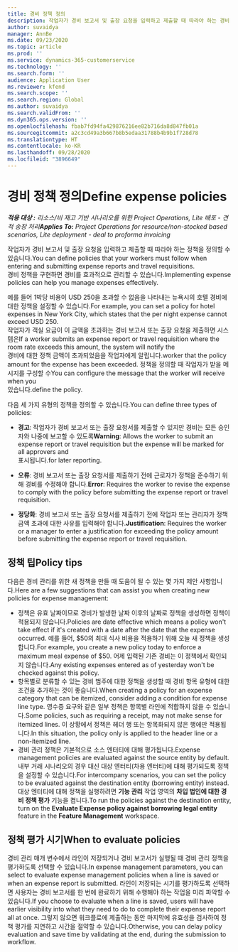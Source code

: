 ```yaml
---
title: 경비 정책 정의
description: 작업자가 경비 보고서 및 출장 요청을 입력하고 제출할 때 따라야 하는 경비 정책을 정의할 수 있습니다.
author: suvaidya
manager: AnnBe
ms.date: 09/23/2020
ms.topic: article
ms.prod: ''
ms.service: dynamics-365-customerservice
ms.technology: ''
ms.search.form: ''
audience: Application User
ms.reviewer: kfend
ms.search.scope: ''
ms.search.region: Global
ms.author: suvaidya
ms.search.validFrom: ''
ms.dyn365.ops.version: ''
ms.openlocfilehash: fbab7fd94fa429876216ee82b716da8d847fb01a
ms.sourcegitcommit: a2c3cd49a3b667b8b5edaa31788b4b9b1f728d78
ms.translationtype: HT
ms.contentlocale: ko-KR
ms.lasthandoff: 09/28/2020
ms.locfileid: "3896649"
---
```

# <a name="define-expense-policies"></a><span data-ttu-id="d8bcf-103">경비 정책 정의</span><span class="sxs-lookup"><span data-stu-id="d8bcf-103">Define expense policies</span></span>

<span data-ttu-id="d8bcf-104">_**적용 대상 :** 리소스/비 재고 기반 시나리오를 위한 Project Operations, Lite 배포 - 견적 송장 처리_</span><span class="sxs-lookup"><span data-stu-id="d8bcf-104">_**Applies To:** Project Operations for resource/non-stocked based scenarios, Lite deployment - deal to proforma invoicing_</span></span>

<span data-ttu-id="d8bcf-105">작업자가 경비 보고서 및 출장 요청을 입력하고 제출할 때 따라야 하는 정책을 정의할 수 있습니다.</span><span class="sxs-lookup"><span data-stu-id="d8bcf-105">You can define policies that your workers must follow when entering and submitting expense reports and travel requisitions.</span></span>         
<span data-ttu-id="d8bcf-106">경비 정책을 구현하면 경비를 효과적으로 관리할 수 있습니다.</span><span class="sxs-lookup"><span data-stu-id="d8bcf-106">Implementing expense policies can help you manage expenses effectively.</span></span>         

<span data-ttu-id="d8bcf-107">예를 들어 1박당 비용이 USD 250을 초과할 수 없음을 나타내는 뉴욕시의 호텔 경비에 대한 정책을 설정할 수 있습니다.</span><span class="sxs-lookup"><span data-stu-id="d8bcf-107">For example, you can set a policy for hotel expenses in New York City, which states that the per night expense cannot exceed USD 250.</span></span>       
<span data-ttu-id="d8bcf-108">작업자가 객실 요금이 이 금액을 초과하는 경비 보고서 또는 출장 요청을 제출하면 시스템은</span><span class="sxs-lookup"><span data-stu-id="d8bcf-108">If a worker submits an expense report or travel requisition where the room rate exceeds this amount, the system will notify the</span></span>         
<span data-ttu-id="d8bcf-109">경비에 대한 정책 금액이 초과되었음을 작업자에게 알립니다.</span><span class="sxs-lookup"><span data-stu-id="d8bcf-109">worker that the policy amount for the expense has been exceeded.</span></span> <span data-ttu-id="d8bcf-110">정책을 정의할 때 작업자가 받을 메시지를 구성할 수</span><span class="sxs-lookup"><span data-stu-id="d8bcf-110">You can configure the message that the worker will receive when you</span></span>        
<span data-ttu-id="d8bcf-111">있습니다.</span><span class="sxs-lookup"><span data-stu-id="d8bcf-111">define the policy.</span></span>      
        
<span data-ttu-id="d8bcf-112">다음 세 가지 유형의 정책을 정의할 수 있습니다.</span><span class="sxs-lookup"><span data-stu-id="d8bcf-112">You can define three types of policies:</span></span>         
        
- <span data-ttu-id="d8bcf-113">**경고**: 작업자가 경비 보고서 또는 출장 요청서를 제출할 수 있지만 경비는 모든 승인자와 나중에 보고할 수 있도록</span><span class="sxs-lookup"><span data-stu-id="d8bcf-113">**Warning**: Allows the worker to submit an expense report or travel requisition but the expense will be marked for all approvers and</span></span>         
  <span data-ttu-id="d8bcf-114">표시됩니다.</span><span class="sxs-lookup"><span data-stu-id="d8bcf-114">for later reporting.</span></span>        

- <span data-ttu-id="d8bcf-115">**오류**: 경비 보고서 또는 출장 요청서를 제출하기 전에 근로자가 정책을 준수하기 위해 경비를 수정해야 합니다.</span><span class="sxs-lookup"><span data-stu-id="d8bcf-115">**Error**: Requires the worker to revise the expense to comply with the policy before submitting the expense report or travel requisition.</span></span>        
 
 - <span data-ttu-id="d8bcf-116">**정당화**: 경비 보고서 또는 출장 요청서를 제출하기 전에 작업자 또는 관리자가 정책 금액 초과에 대한 사유를 입력해야 합니다.</span><span class="sxs-lookup"><span data-stu-id="d8bcf-116">**Justification**: Requires the worker or a manager to enter a justification for exceeding the policy amount before submitting the expense report or travel requisition.</span></span>        

## <a name="policy-tips"></a><span data-ttu-id="d8bcf-117">정책 팁</span><span class="sxs-lookup"><span data-stu-id="d8bcf-117">Policy tips</span></span>
<span data-ttu-id="d8bcf-118">다음은 경비 관리를 위한 새 정책을 만들 때 도움이 될 수 있는 몇 가지 제안 사항입니다.</span><span class="sxs-lookup"><span data-stu-id="d8bcf-118">Here are a few suggestions that can assist you when creating new policies for expense management:</span></span> 

- <span data-ttu-id="d8bcf-119">정책은 유효 날짜이므로 경비가 발생한 날짜 이후의 날짜로 정책을 생성하면 정책이 적용되지 않습니다.</span><span class="sxs-lookup"><span data-stu-id="d8bcf-119">Policies are date effective which means a policy won't take effect if it's created with a date after the date that the expense occurred.</span></span> <span data-ttu-id="d8bcf-120">예를 들어, $50의 최대 식사 비용을 적용하기 위해 오늘 새 정책을 생성합니다.</span><span class="sxs-lookup"><span data-stu-id="d8bcf-120">For example, you create a new policy today to enforce a maximum meal expense of $50.</span></span> <span data-ttu-id="d8bcf-121">어제 입력된 기존 경비는 이 정책에서 확인되지 않습니다.</span><span class="sxs-lookup"><span data-stu-id="d8bcf-121">Any existing expenses entered as of yesterday won't be checked against this policy.</span></span>
- <span data-ttu-id="d8bcf-122">항목별로 분류할 수 있는 경비 범주에 대한 정책을 생성할 때 경비 항목 유형에 대한 조건을 추가하는 것이 좋습니다.</span><span class="sxs-lookup"><span data-stu-id="d8bcf-122">When creating a policy for an expense category that can be itemized, consider adding a condition for expense line type.</span></span> <span data-ttu-id="d8bcf-123">영수증 요구와 같은 일부 정책은 항목별 라인에 적합하지 않을 수 있습니다.</span><span class="sxs-lookup"><span data-stu-id="d8bcf-123">Some policies, such as requiring a receipt, may not make sense for itemized lines.</span></span> <span data-ttu-id="d8bcf-124">이 상황에서 정책은 헤더 행 또는 항목화되지 않은 행에만 적용됩니다.</span><span class="sxs-lookup"><span data-stu-id="d8bcf-124">In this situation, the policy only is applied to the header line or a non-itemized line.</span></span> 
- <span data-ttu-id="d8bcf-125">경비 관리 정책은 기본적으로 소스 엔터티에 대해 평가됩니다.</span><span class="sxs-lookup"><span data-stu-id="d8bcf-125">Expense management policies are evaluated against the source entity by default.</span></span> <span data-ttu-id="d8bcf-126">내부 거래 시나리오의 경우 대신 대상 엔터티(차용 엔터티)에 대해 평가되도록 정책을 설정할 수 있습니다.</span><span class="sxs-lookup"><span data-stu-id="d8bcf-126">For intercompany scenarios, you can set the policy to be evaluated against the destination entity (borrowing entity) instead.</span></span> <span data-ttu-id="d8bcf-127">대상 엔터티에 대해 정책을 실행하려면 **기능 관리** 작업 영역의 **차입 법인에 대한 경비 정책 평가** 기능을 켭니다.</span><span class="sxs-lookup"><span data-stu-id="d8bcf-127">To run the policies against the destination entity, turn on the **Evaluate Expense policy against borrowing legal entity** feature in the **Feature Management** workspace.</span></span>

## <a name="when-to-evaluate-policies"></a><span data-ttu-id="d8bcf-128">정책 평가 시기</span><span class="sxs-lookup"><span data-stu-id="d8bcf-128">When to evaluate policies</span></span>

<span data-ttu-id="d8bcf-129">경비 관리 매개 변수에서 라인이 저장되거나 경비 보고서가 실행될 때 경비 관리 정책을 평가하도록 선택할 수 있습니다.</span><span class="sxs-lookup"><span data-stu-id="d8bcf-129">In expense management parameters, you can select to evaluate expense management policies when a line is saved or when an expense report is submitted.</span></span> <span data-ttu-id="d8bcf-130">라인이 저장되는 시기를 평가하도록 선택하면 사용자는 경비 보고서를 한 번에 완료하기 위해 수행해야 하는 작업을 미리 파악할 수 있습니다.</span><span class="sxs-lookup"><span data-stu-id="d8bcf-130">If you choose to evaluate when a line is saved, users will have earlier visibility into what they need to do to complete their expense report all at once.</span></span> <span data-ttu-id="d8bcf-131">그렇지 않으면 워크플로에 제출하는 동안 마지막에 유효성을 검사하여 정책 평가를 지연하고 시간을 절약할 수 있습니다.</span><span class="sxs-lookup"><span data-stu-id="d8bcf-131">Otherwise, you can delay policy evaluation and save time by validating at the end, during the submission to workflow.</span></span>
